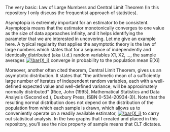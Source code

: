The very basic: Law of Large Numbers and Central Limit Theorem (In this repository I only discuss the frequentist approach of statistics).

Asymptopia is extremely important for an estimator to be consistent. Asymptopia means that the estimator monotonically converges to one value as the size of data approaches infinity, and it helps identifying the parameter that we are interested in uncovering. Let me give an example here. A typical regularity that applies the asymptotic theory is the law of large numbers which states that for a sequence of independently and identically distributed (aka i.i.d.) random variables X1, X2, ..., the sample averages <a href="http://www.codecogs.com/eqnedit.php?latex=\bar{X_i}" target="_blank"><img src="http://latex.codecogs.com/gif.latex?\bar{X_i}" title="\bar{X_i}" /></a> converge in probability to the population mean E[Xi] 

Moreover, another often cited theorem, Central Limit Theorem, gives us an asymptotic distribution. It states that "the arithmetic mean of a sufficiently large number of iterates of independent random variables, each with a well-defined expected value and well-defined variance, will be approximately normally distributed" (Rice, John (1995), Mathematical Statistics and Data Analysis (Second ed.), Duxbury Press, ISBN 0-534-20934-3)). Note that the resulting normal distribution does not depend on the distribution of the population from which each sample is drawn, which allows us to conveniently operate on a readily available estimator, <a href="http://www.codecogs.com/eqnedit.php?latex=\bar{X_i}" target="_blank"><img src="http://latex.codecogs.com/gif.latex?\bar{X_i}" title="\bar{X_i}" /></a> to carry out statistical analysis. In the two graphs that I created and placed in this repository, you'll see the nice property of sample means that CLT dictates.
